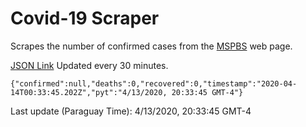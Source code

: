# Covid-19 Scraper

Scrapes the number of confirmed cases from the [MSPBS](https://www.mspbs.gov.py/covid-19.php) web page.

[JSON Link](https://jmayalag.github.io/covid19-scrape/cases.json)
Updated every 30 minutes.
```
{"confirmed":null,"deaths":0,"recovered":0,"timestamp":"2020-04-14T00:33:45.202Z","pyt":"4/13/2020, 20:33:45 GMT-4"}
```
Last update (Paraguay Time): 4/13/2020, 20:33:45 GMT-4